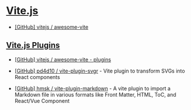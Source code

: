 # [Vite.js](https://vitejs.dev/)

- [[GitHub] vitejs / awesome-vite](https://github.com/vitejs/awesome-vite)

## [Vite.js Plugins](https://vitejs.dev/plugins/)

- [[GitHub] vitejs / awesome-vite - plugins](https://github.com/vitejs/awesome-vite#plugins)

- [[GitHub] pd4d10 / vite-plugin-svgr](https://github.com/pd4d10/vite-plugin-svgr) - Vite plugin to transform SVGs into React components

- [[GitHub] hmsk / vite-plugin-markdown](https://github.com/hmsk/vite-plugin-markdown) - A vite plugin to import a Markdown file in various formats like Front Matter, HTML, ToC, and React/Vue Component
